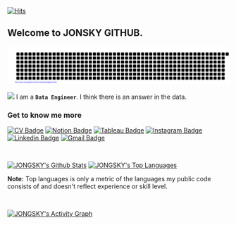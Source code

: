[![Hits](https://hits.seeyoufarm.com/api/count/incr/badge.svg?url=https%3A%2F%2Fgithub.com%2FJONGSKY&count_bg=%233FE5A3&title_bg=%23555555&icon=github.svg&icon_color=%23FFFFFF&title=Number+of+visitors&edge_flat=false)](https://hits.seeyoufarm.com)

## Welcome to JONSKY GITHUB. 

![gitartwork](gitartwork.svg)

<a href="https://github.com/JONGSKY"><img src="https://media.giphy.com/media/hvRJCLFzcasrR4ia7z/giphy.gif" width="25px"></a> I am a **`Data Engineer`**. I think there is an answer in the data. <br/>


### Get to know me more
[![CV Badge](http://img.shields.io/badge/-JONGSKY%20CV-000000?style=flat-square&logo=github&link=https://jongsky.github.io/)](https://jongsky.github.io/)
[![Notion Badge](http://img.shields.io/badge/-Portfolio-F6F6F6?style=flat-square&logo=notion&logoColor=black&link=https://www.notion.so/jongsky/Jongho-Lee-40fcd70fb3384dfd923c1b8370522cb0)](https://www.notion.so/jongsky/Jongho-Lee-40fcd70fb3384dfd923c1b8370522cb0)
[![Tableau Badge](https://img.shields.io/badge/-Tableau%20Public-2D4B65?style=flat-square&logo=tableau&logoColor=white&link=https://public.tableau.com/profile/.19603039#!/)](https://public.tableau.com/profile/.19603039#!/)
[![Instagram Badge](https://img.shields.io/badge/Instagram-ff69b4?style=flat-square&logo=instagram&logoColor=white&link=https://www.instagram.com/jongsky_data/)](https://www.instagram.com/jongsky_data/)
[![Linkedin Badge](https://img.shields.io/badge/-LinkedIn-0e76a8?style=flat-square&logo=Linkedin&logoColor=white&link=https://www.linkedin.com/in/jong-sky/)](https://www.linkedin.com/in/jong-sky/)
[![Gmail Badge](https://img.shields.io/badge/-Gmail-d14836?style=flat-square&logo=Gmail&logoColor=white&link=mailto:ljhljh0125@gmail.com)](mailto:ljhljh0125@gmail.com)

<br>

 <a href="https://github.com/JONGSKY/github-readme-stats"><img alt="JONGSKY's Github Stats" src="https://github-readme-stats.vercel.app/api?username=JONGSKY&show_icons=true&count_private=true&theme=react&hide_border=true&bg_color=0D1117" /></a>
<a href="https://github.com/JONGSKY/github-readme-stats"><img alt="JONGSKY's Top Languages" src="https://github-readme-stats.vercel.app/api/top-langs/?username=JONGSKY&langs_count=8&count_private=true&layout=compact&theme=react&hide_border=true&bg_color=0D1117" /></a>
 
<b>Note:</b> Top languages is only a metric of the languages my public code consists of and doesn't reflect experience or skill level.

<br>

<a href="https://github.com/JONGSKY/github-readme-activity-graph"><img alt="JONGSKY's Activity Graph" src="https://activity-graph.herokuapp.com/graph?username=JONGSKY&bg_color=0D1117&color=5BCDEC&line=5BCDEC&point=FFFFFF&hide_border=true" /></a>




<!-- **Languages and Tools**  

<code><img alt="Python" src="https://raw.githubusercontent.com/github/explore/80688e429a7d4ef2fca1e82350fe8e3517d3494d/topics/python/python.png" width="32"></code>
<code><img alt="Tableau" src="https://cdn.filepicker.io/api/file/jZDILlufSOSDOkuJTZ7J" width="32"></code>
<code><img alt="SQL" src="https://raw.githubusercontent.com/github/explore/80688e429a7d4ef2fca1e82350fe8e3517d3494d/topics/sql/sql.png" width="32"></code>
<code><img alt="MySQL" src="https://raw.githubusercontent.com/github/explore/80688e429a7d4ef2fca1e82350fe8e3517d3494d/topics/mysql/mysql.png" width="32"></code>
<code><img alt="Djagno" src="https://raw.githubusercontent.com/github/explore/80688e429a7d4ef2fca1e82350fe8e3517d3494d/topics/django/django.png" width="32"></code>
<code><img alt="Docker" src="https://raw.githubusercontent.com/github/explore/80688e429a7d4ef2fca1e82350fe8e3517d3494d/topics/docker/docker.png" width="32"></code>
<code><img alt="tensorflow" src="https://raw.githubusercontent.com/github/explore/80688e429a7d4ef2fca1e82350fe8e3517d3494d/topics/tensorflow/tensorflow.png" width="32"></code>
<code><img alt="jQuery" src="https://raw.githubusercontent.com/github/explore/80688e429a7d4ef2fca1e82350fe8e3517d3494d/topics/jquery/jquery.png" width="32"></code>

<code><img height="20" src="https://raw.githubusercontent.com/github/explore/80688e429a7d4ef2fca1e82350fe8e3517d3494d/topics/git/git.png"></code>
<code><img height="20" src="https://raw.githubusercontent.com/github/explore/80688e429a7d4ef2fca1e82350fe8e3517d3494d/topics/terminal/terminal.png"></code>
<code><img height="20" src="https://raw.githubusercontent.com/github/explore/80688e429a7d4ef2fca1e82350fe8e3517d3494d/topics/ubuntu/ubuntu.png"></code>
<code><img height="20" src="https://banner2.cleanpng.com/20180204/gbw/kisspng-macintosh-mac-os-x-lion-macos-macbook-operating-sy-apple-logo-5a77a762126b40.8775341115177910740755.jpg"></code>
<code><img height="20" src="https://upload.wikimedia.org/wikipedia/commons/c/c7/Windows_logo_-_2012.png"></code>
<code><img height="20" src="http://logovectordl.com/wp-content/uploads/2019/11/notion-labs-inc-logo-vector.png"></code>
<code><img height="20" src="https://assets.brandfolder.com/pl546j-7le8zk-btwjnu/original/Slack_RGB.png"></code>
<code><img height="20" src="https://post.flow.team/wp-content/uploads/2020/02/flow_logo.gif"></code> -->


<!--
[![JONGSKY WEB](http://img.shields.io/badge/-JONGSKY-000000?style=flat-square&color=orange&logo=Jameson&link=https://jongsky.ga/)](https://jongsky.ga/)
-->

<!--
**JONGSKY/JONGSKY** is a ✨ _special_ ✨ repository because its ### Welcome to JONSKY GITHUB. [![Hits](https://hits.seeyoufarm.com/api/count/incr/badge.svg?url=https%3A%2F%2Fgithub.com%2FJONGSKY&count_bg=%233FE5A3&title_bg=%23555555&icon=github.svg&icon_color=%23FFFFFF&title=Number+of+visitors&edge_flat=false){: width="100" height="100"}](https://hits.seeyoufarm.com)
2
`README.md` (this file) appears on your GitHub profile.

Here are some ideas to get you started:

- 🔭 I’m currently working on ...
- 🌱 I’m currently learning ...
- 👯 I’m looking to collaborate on ...
- 🤔 I’m looking for help with ...
- 💬 Ask me about ...
- 📫 How to reach me: ...
- 😄 Pronouns: ...
- ⚡ Fun fact: ...
-->

